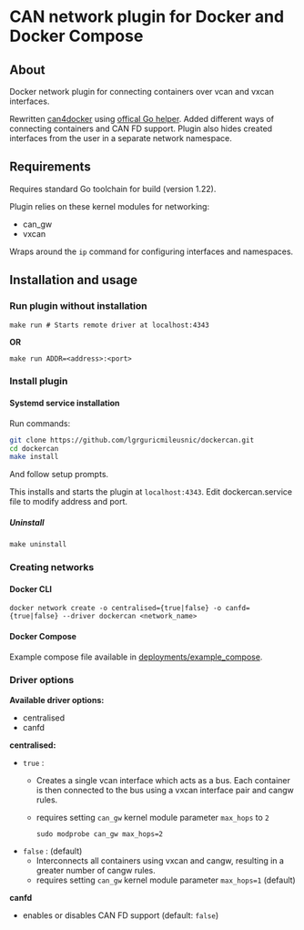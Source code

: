 # CAN network plugin for Docker and Docker Compose
## About
Docker network plugin for connecting containers over vcan and vxcan interfaces. 

Rewritten [can4docker](https://gitlab.com/chgans/can4docker/-/tree/master/can4docker) using [offical Go helper](https://github.com/docker/go-plugins-helpers/tree/master/network). Added different ways of connecting containers and CAN FD support. Plugin also hides created interfaces from the user in a separate network namespace.

## Requirements

Requires standard Go toolchain for build (version 1.22).

Plugin relies on these kernel modules for networking:
- can_gw
- vxcan

Wraps around the `ip` command for configuring interfaces and namespaces.

## Installation and usage
### Run plugin without installation

```
make run # Starts remote driver at localhost:4343
```

**OR**

```
make run ADDR=<address>:<port>
```

### Install plugin

#### Systemd service installation
Run commands:
```bash
git clone https://github.com/lgrguricmileusnic/dockercan.git
cd dockercan
make install
```
And follow setup prompts.

This installs and starts the plugin at `localhost:4343`. Edit dockercan.service file to modify address and port.


##### Uninstall

``` 
make uninstall
```

### Creating networks

#### Docker CLI

```
docker network create -o centralised={true|false} -o canfd={true|false} --driver dockercan <network_name>
```

#### Docker Compose
Example compose file available in [deployments/example_compose](https://github.com/lgrguricmileusnic/dockercan/blob/master/deployments/example_compose/compose.yml).

### Driver options
**Available driver options:**
- centralised
- canfd

**centralised:**
- `true`  :
  - Creates a single vcan interface which acts as a bus. Each container is then connected to the bus using a vxcan interface pair and cangw rules.
  - requires setting `can_gw` kernel module parameter `max_hops` to `2`
    
    ```
    sudo modprobe can_gw max_hops=2
    ```
- `false` : (default)
  - Interconnects all containers using vxcan and cangw, resulting in a greater number of cangw rules.
  - requires setting `can_gw` kernel module parameter `max_hops=1` (default)

**canfd**
- enables or disables CAN FD support (default: `false`)

